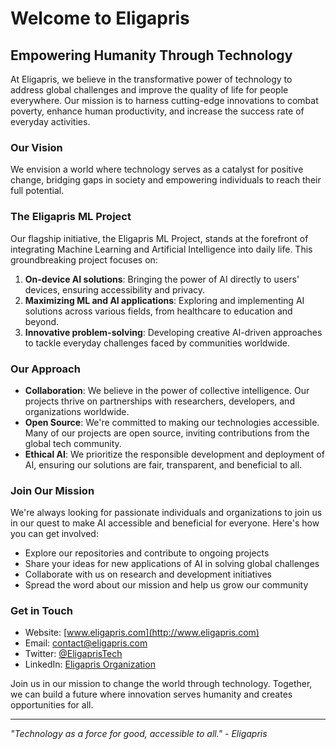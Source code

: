 # Welcome to Eligapris

## Empowering Humanity Through Technology

At Eligapris, we believe in the transformative power of technology to address global challenges and improve the quality of life for people everywhere. Our mission is to harness cutting-edge innovations to combat poverty, enhance human productivity, and increase the success rate of everyday activities.

### Our Vision

We envision a world where technology serves as a catalyst for positive change, bridging gaps in society and empowering individuals to reach their full potential.

### The Eligapris ML Project

Our flagship initiative, the Eligapris ML Project, stands at the forefront of integrating Machine Learning and Artificial Intelligence into daily life. This groundbreaking project focuses on:

1. **On-device AI solutions**: Bringing the power of AI directly to users' devices, ensuring accessibility and privacy.
2. **Maximizing ML and AI applications**: Exploring and implementing AI solutions across various fields, from healthcare to education and beyond.
3. **Innovative problem-solving**: Developing creative AI-driven approaches to tackle everyday challenges faced by communities worldwide.

### Our Approach

- **Collaboration**: We believe in the power of collective intelligence. Our projects thrive on partnerships with researchers, developers, and organizations worldwide.
- **Open Source**: We're committed to making our technologies accessible. Many of our projects are open source, inviting contributions from the global tech community.
- **Ethical AI**: We prioritize the responsible development and deployment of AI, ensuring our solutions are fair, transparent, and beneficial to all.

### Join Our Mission

We're always looking for passionate individuals and organizations to join us in our quest to make AI accessible and beneficial for everyone. Here's how you can get involved:

- Explore our repositories and contribute to ongoing projects
- Share your ideas for new applications of AI in solving global challenges
- Collaborate with us on research and development initiatives
- Spread the word about our mission and help us grow our community

### Get in Touch

- Website: [www.eligapris.com](http://www.eligapris.com)
- Email: contact@eligapris.com
- Twitter: [@EligaprisTech](https://twitter.com/EligaprisTech)
- LinkedIn: [Eligapris Organization](https://www.linkedin.com/company/eligapris)

Join us in our mission to change the world through technology. Together, we can build a future where innovation serves humanity and creates opportunities for all.

---

*"Technology as a force for good, accessible to all." - Eligapris*
